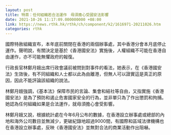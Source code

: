 ```yaml
---
layout: post
title: 特首：任何組織若合法運作　毋須擔心受國安法影響
date: 2021-10-26 11:17:09.000000000 +08:00
link: https://news.rthk.hk/rthk/ch/component/k2/1616971-20211026.htm
categories: rthk
---
```


國際特赦組織宣布，本年底前關閉在香港的兩個辦事處，其中香港分會本月底停止運作。聲明說，有關決定是基於《香港國安法》實施後，人權組織不可能在香港自由運作，亦不可能無懼政府的報復。

行政長官林鄭月娥出席行政會議前被問到對事件的看法，她表示，在《香港國安法》生效後，有不同組織和人士都以此為由離港，但無人可以證實這是真正的原因，因此不能評論該組織的說法。

林鄭月娥強調，《基本法》保障市民的言論、集會和結社等自由，又指實施《香港國安法》是為了預防和遏止危害國家安全的行為，並非單只為了作出懲罰和拘捕。她認為任何組織如果是合法運作，就毋須擔心會受影響。

林鄭月娥又說，根據統計處在今年6月公布的數據，在香港設立辦事處或總部的內地和海外公司數目並無減少，更破紀錄地超過9000間，有國際和區域法律機構也在香港設立辦事處，反映《香港國安法》並無對合法的商業活動作出阻嚇。
